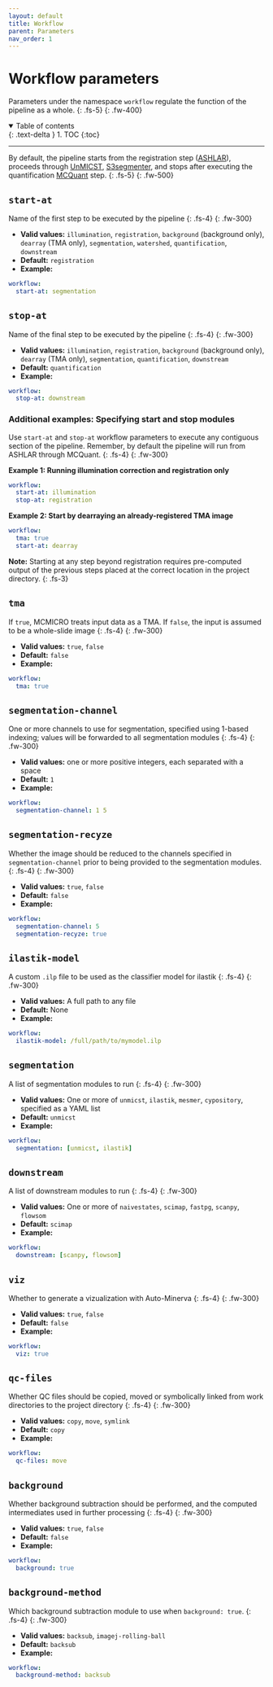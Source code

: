 ```yaml
---
layout: default
title: Workflow
parent: Parameters
nav_order: 1
---
```


# Workflow parameters  
Parameters under the namespace `workflow` regulate the function of the pipeline as a whole. 
{: .fs-5}
{: .fw-400}

<details open markdown="block">
  <summary>
    Table of contents
  </summary>
  {: .text-delta }
1. TOC
{:toc}
</details>

---



By default, the pipeline starts from the registration step ([ASHLAR]({{site.baseurl}}/parameters/core.html#ashlar)), proceeds through [UnMICST]({{site.baseurl}}/parameters/core.html#unmicst), [S3segmenter]({{site.baseurl}}/parameters/core.html#s3segmenter), and stops after executing the quantification [MCQuant]({{site.baseurl}}/parameters/core.html#mcquant) step.
{: .fs-5}
{: .fw-500}


## `start-at` 
Name of the first step to be executed by the pipeline
{: .fs-4}
{: .fw-300}

  * **Valid values:** `illumination`, `registration`, `background` (background only), `dearray` (TMA only), `segmentation`, `watershed`, `quantification`, `downstream`
  * **Default:** `registration`
  * **Example:** 
  
``` yaml
workflow:
  start-at: segmentation
```


## `stop-at`
Name of the final step to be executed by the pipeline
{: .fs-4}
{: .fw-300}

  * **Valid values:** `illumination`, `registration`, `background` (background only), `dearray` (TMA only), `segmentation`, `quantification`, `downstream`
  * **Default:** `quantification`
  * **Example:**

``` yaml
workflow:
  stop-at: downstream
```


### Additional examples: Specifying start and stop modules

Use `start-at` and `stop-at` workflow parameters to execute any contiguous section of the pipeline. Remember, by default the pipeline will run from ASHLAR through MCQuant.
{: .fs-4}
{: .fw-300}

**Example 1: Running illumination correction and registration only**

``` yaml
workflow:
  start-at: illumination
  stop-at: registration
```

**Example 2: Start by dearraying an already-registered TMA image**

``` yaml
workflow:
  tma: true
  start-at: dearray
```

**Note:** Starting at any step beyond registration requires pre-computed output of the previous steps placed at the correct location in the project directory.
{: .fs-3}


## `tma`
  If `true`, MCMICRO treats input data as a TMA. If `false`, the input is assumed to be a whole-slide image
{: .fs-4}
{: .fw-300}

  * **Valid values:** `true`, `false`
  * **Default:** `false`
  * **Example:**

``` yaml
workflow:
  tma: true
```

## `segmentation-channel` 
  One or more channels to use for segmentation, specified using 1-based indexing; values will be forwarded to all segmentation modules
{: .fs-4}
{: .fw-300}

  * **Valid values:** one or more positive integers, each separated with a space
  * **Default:** `1`
  * **Example:**

``` yaml
workflow:
  segmentation-channel: 1 5
```

## `segmentation-recyze` 
  Whether the image should be reduced to the channels specified in `segmentation-channel` prior to being provided to the segmentation modules.
{: .fs-4}
{: .fw-300}

  * **Valid values:** `true`, `false`
  * **Default:** `false`
  * **Example:**

``` yaml
workflow:
  segmentation-channel: 5
  segmentation-recyze: true
```

## `ilastik-model`

  A custom `.ilp` file to be used as the classifier model for ilastik
{: .fs-4}
{: .fw-300}

  * **Valid values:** A full path to any file
  * **Default:** None
  * **Example:** 

``` yaml
workflow:
  ilastik-model: /full/path/to/mymodel.ilp
```

## `segmentation`

  A list of segmentation modules to run
{: .fs-4}
{: .fw-300}

  * **Valid values:** One or more of `unmicst`, `ilastik`, `mesmer`, `cypository`, specified as a YAML list
  * **Default:** `unmicst`
  * **Example:**
  
``` yaml
workflow:
  segmentation: [unmicst, ilastik]
```

## `downstream`

  A list of downstream modules to run
{: .fs-4}
{: .fw-300}

  * **Valid values:** One or more of `naivestates`, `scimap`, `fastpg`, `scanpy`, `flowsom`
  * **Default:** `scimap`
  * **Example:**

``` yaml
workflow:
  downstream: [scanpy, flowsom]
```

## `viz` 

  Whether to generate a vizualization with Auto-Minerva
{: .fs-4}
{: .fw-300}

  * **Valid values:** `true`, `false`
  * **Default:** `false`
  * **Example:** 

``` yaml
workflow:
  viz: true
```

## `qc-files`
  Whether QC files should be copied, moved or symbolically linked from work directories to the project directory
{: .fs-4}
{: .fw-300}

  * **Valid values:** `copy`, `move`, `symlink`
  * **Default:** `copy`
  * **Example:**

``` yaml
workflow:
  qc-files: move
```

## `background`

  Whether background subtraction should be performed, and the computed intermediates used in further processing
{: .fs-4}
{: .fw-300}

  * **Valid values:** `true`, `false`
  * **Default:** `false`
  * **Example:**

``` yaml
workflow:
  background: true
```

## `background-method`

  Which background subtraction module to use when `background: true`. 
{: .fs-4}
{: .fw-300}

  * **Valid values:** `backsub`, `imagej-rolling-ball`
  * **Default:** `backsub`
  * **Example:**

``` yaml
workflow:
  background-method: backsub
```